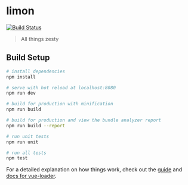 # limon
[![Build Status](https://travis-ci.org/talentedunicorn/limon.svg?branch=staging)](https://travis-ci.org/talentedunicorn/limon)

> All things zesty

## Build Setup

``` bash
# install dependencies
npm install

# serve with hot reload at localhost:8080
npm run dev

# build for production with minification
npm run build

# build for production and view the bundle analyzer report
npm run build --report

# run unit tests
npm run unit

# run all tests
npm test
```

For a detailed explanation on how things work, check out the [guide](http://vuejs-templates.github.io/webpack/) and [docs for vue-loader](http://vuejs.github.io/vue-loader).
